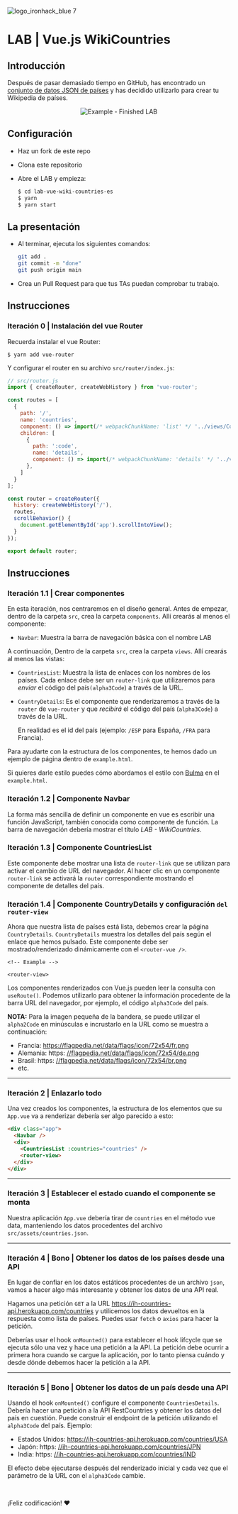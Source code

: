 ![logo_ironhack_blue 7](https://user-images.githubusercontent.com/23629340/40541063-a07a0a8a-601a-11e8-91b5-2f13e4e6b441.png)

# LAB | Vue.js WikiCountries

## Introducción

Después de pasar demasiado tiempo en GitHub, has encontrado un [conjunto de datos JSON de países](https://ih-countries-api.herokuapp.com/countries) y has decidido utilizarlo para crear tu Wikipedia de países.

<p align="center">
  <img src="https://education-team-2020.s3.eu-west-1.amazonaws.com/web-dev/labs/lab-wiki-countries-1.gif" alt="Example - Finished LAB"/>
</p>

## Configuración

- Haz un fork de este repo
- Clona este repositorio
- Abre el LAB y empieza:

  ```bash
  $ cd lab-vue-wiki-countries-es
  $ yarn
  $ yarn start
  ```

## La presentación

- Al terminar, ejecuta los siguientes comandos:

  ```bash
  git add .
  git commit -m "done"
  git push origin main
  ```

- Crea un Pull Request para que tus TAs puedan comprobar tu trabajo.

## Instrucciones

### Iteración 0 | Instalación del vue Router

Recuerda instalar el vue Router:

```shell
$ yarn add vue-router
```

Y configurar el router en su archivo `src/router/index.js`:

```js
// src/router.js
import { createRouter, createWebHistory } from 'vue-router';

const routes = [
  {
    path: '/',
    name: 'countries',
    component: () => import(/* webpackChunkName: 'list' */ '../views/CountriesList.vue'),
    children: [
      {
        path: ':code',
        name: 'details',
        component: () => import(/* webpackChunkName: 'details' */ '../views/CountriesDetails.vue')
      },
    ]
  }
];

const router = createRouter({
  history: createWebHistory('/'),
  routes,
  scrollBehavior() {
    document.getElementById('app').scrollIntoView();
  }
});

export default router;
```
## Instrucciones

### Iteración 1.1 | Crear componentes

En esta iteración, nos centraremos en el diseño general. Antes de empezar, dentro de la carpeta `src`, crea la carpeta `components`. Allí crearás al menos el componente:

- `Navbar`: Muestra la barra de navegación básica con el nombre LAB

A continuación, Dentro de la carpeta `src`, crea la carpeta `views`. Allí crearás al menos las vistas:

- `CountriesList`: Muestra la lista de enlaces con los nombres de los países. Cada enlace debe ser un `router-link` que utilizaremos para *enviar* el código del país`(alpha3Code`) a través de la URL.

- `CountryDetails`: Es el componente que renderizaremos a través de la `router` de `vue-router` y que *recibirá* el código del país (`alpha3Code`) a través de la URL.

  En realidad es el id del país (ejemplo: `/ESP` para España, `/FRA` para Francia).

Para ayudarte con la estructura de los componentes, te hemos dado un ejemplo de página dentro de `example.html`.

Si quieres darle estilo puedes cómo abordamos el estilo con [Bulma](https://bulma.io/) en el `example.html`.

### Iteración 1.2 | Componente Navbar

La forma más sencilla de definir un componente en vue es escribir una función JavaScript, también conocida como componente de función. La barra de navegación debería mostrar el título *LAB - WikiCountries*.

### Iteración 1.3 | Componente CountriesList

Este componente debe mostrar una lista de `router-link` que se utilizan para activar el cambio de URL del navegador. Al hacer clic en un componente `router-link` se activará la `router` correspondiente mostrando el componente de detalles del país.

### Iteración 1.4 | Componente CountryDetails y configuración `del router-view`

Ahora que nuestra lista de países está lista, debemos crear la página `CountryDetails`. `CountryDetails` muestra los detalles del país según el enlace que hemos pulsado. Este componente debe ser mostrado/renderizado dinámicamente con el `<router-vue />`.

```vue
<!-- Example -->

<router-view>
```

Los componentes renderizados con Vue.js pueden leer la consulta con `useRoute()`. Podemos utilizarlo para obtener la información procedente de la barra URL del navegador, por ejemplo, el código `alpha3Code` del país.

**NOTA:** Para la imagen pequeña de la bandera, se puede utilizar el `alpha2Code` en minúsculas e incrustarlo en la URL como se muestra a continuación:

- Francia: <https://flagpedia.net/data/flags/icon/72x54/fr.png>
- Alemania: https: [//flagpedia.net/data/flags/icon/72x54/de.png](https://flagpedia.net/data/flags/icon/72x54/de.png)
- Brasil: https: [//flagpedia.net/data/flags/icon/72x54/br.png](https://flagpedia.net/data/flags/icon/72x54/br.png)
- etc.

----

### Iteración 2 | Enlazarlo todo

Una vez creados los componentes, la estructura de los elementos que su `App.vue` va a renderizar debería ser algo parecido a esto:

```html
<div class="app">
  <Navbar />
  <div>
    <CountriesList :countries="countries" />
    <router-view>
  </div>
</div>
```

----

### Iteración 3 | Establecer el estado cuando el componente se monta

Nuestra aplicación `App.vue` debería tirar de `countries` en el método vue data, manteniendo los datos procedentes del archivo `src/assets/countries.json`.

----

### Iteración 4 | Bono | Obtener los datos de los países desde una API

En lugar de confiar en los datos estáticos procedentes de un archivo `json`, vamos a hacer algo más interesante y obtener los datos de una API real.

Hagamos una petición `GET` a la URL <https://ih-countries-api.herokuapp.com/countries> y utilicemos los datos devueltos en la respuesta como lista de países. Puedes usar `fetch` o `axios` para hacer la petición.

Deberías usar el hook `onMounted()` para establecer el hook lifcycle que se ejecuta sólo una vez y hace una petición a la API. La petición debe ocurrir a primera hora cuando se cargue la aplicación, por lo tanto piensa cuándo y desde dónde debemos hacer la petición a la API.

----

### Iteración 5 | Bono | Obtener los datos de un país desde una API

Usando el hook `onMounted()`  configure el componente `CountriesDetails`. Debería hacer una petición a la API RestCountries y obtener los datos del país en cuestión. Puede construir el endpoint de la petición utilizando el `alpha3Code` del país. Ejemplo:

- Estados Unidos: <https://ih-countries-api.herokuapp.com/countries/USA>
- Japón: https: [//ih-countries-api.herokuapp.com/countries/JPN](https://ih-countries-api.herokuapp.com/countries/JPN)
- India: https: [//ih-countries-api.herokuapp.com/countries/IND](https://ih-countries-api.herokuapp.com/countries/IND)

El efecto debe ejecutarse después del renderizado inicial y cada vez que el parámetro de la URL con el `alpha3Code` cambie.

<br/>

¡Feliz codificación! :heart: